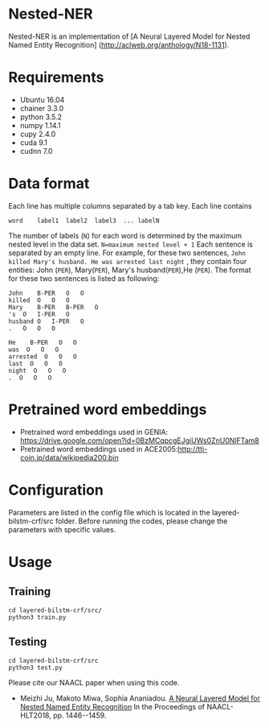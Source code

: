 # Nested-NER
Nested-NER is an implementation of [A Neural Layered Model for Nested Named Entity Recognition] (http://aclweb.org/anthology/N18-1131).

# Requirements
* Ubuntu 16.04
* chainer 3.3.0
* python 3.5.2
* numpy 1.14.1
* cupy 2.4.0
* cuda 9.1
* cudnn 7.0

# Data format
Each line has multiple columns separated by a tab key. 
Each line contains
```
word	label1	label2	label3	...	labelN
```
The number of labels (`N`) for each word is determined by the maximum nested level in the data set. `N=maximum nested level + 1`
Each sentence is separated by an empty line.
For example, for these two sentences, `John killed Mary's husband. He was arrested last night` , they contain four entities: John (`PER`), Mary(`PER`), Mary's husband(`PER`),He (`PER`).
The format for these two sentences is listed as following:
```
John    B-PER   O   O
killed  O   O   O
Mary    B-PER   B-PER   O
's  O   I-PER   O
husband O   I-PER   O
.   O   O   O

He    B-PER   O   O
was  O   O   O
arrested  O   O   O
last  O   O   O
night  O   O   O
.  O   O   O
```

# Pretrained word embeddings
* Pretrained word embeddings used in GENIA: https://drive.google.com/open?id=0BzMCqpcgEJgiUWs0ZnU0NlFTam8
* Pretrained word embeddings used in ACE2005:http://tti-coin.jp/data/wikipedia200.bin

# Configuration
Parameters are listed in the config file which is located in the layered-bilstm-crf/src folder.
Before running the codes, please change the parameters with specific values.

# Usage
## Training

```
cd layered-bilstm-crf/src/
python3 train.py
```
## Testing
```
cd layered-bilstm-crf/src
python3 test.py
```


Please cite our NAACL paper when using this code.

* Meizhi Ju, Makoto Miwa, Sophia Ananiadou. [A Neural Layered Model for Nested Named Entity Recognition](http://aclweb.org/anthology/N18-1131) In the Proceedings of NAACL-HLT2018, pp. 1446--1459.
